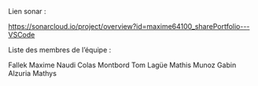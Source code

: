 Lien sonar : 

https://sonarcloud.io/project/overview?id=maxime64100_sharePortfolio---VSCode

Liste des membres de l’équipe : 

Fallek Maxime
Naudi Colas
Montbord Tom
Lagüe Mathis
Munoz Gabin 
Alzuria Mathys
